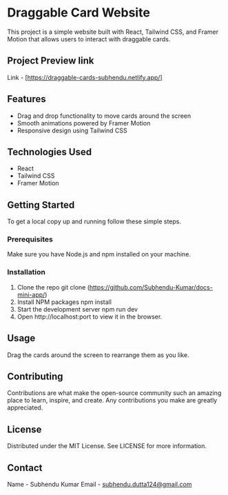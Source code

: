 # Draggable Card Website

This project is a simple website built with React, Tailwind CSS, and Framer Motion that allows users to interact with draggable cards.

## Project Preview link

Link  -  [https://draggable-cards-subhendu.netlify.app/]

## Features

- Drag and drop functionality to move cards around the screen
- Smooth animations powered by Framer Motion
- Responsive design using Tailwind CSS

## Technologies Used

- React
- Tailwind CSS
- Framer Motion

## Getting Started

To get a local copy up and running follow these simple steps.

### Prerequisites

Make sure you have Node.js and npm installed on your machine.

### Installation

1. Clone the repo
   git clone (https://github.com/Subhendu-Kumar/docs-mini-app/)
2. Install NPM packages
   npm install
3. Start the development server
   npm run dev
4. Open http://localhost:port to view it in the browser.

## Usage

Drag the cards around the screen to rearrange them as you like.

## Contributing

Contributions are what make the open-source community such an amazing place to learn, inspire, and create. Any contributions you make are greatly appreciated.

## License

Distributed under the MIT License. See LICENSE for more information.

## Contact

 Name - Subhendu Kumar
 Email - subhendu.dutta124@gmail.com
